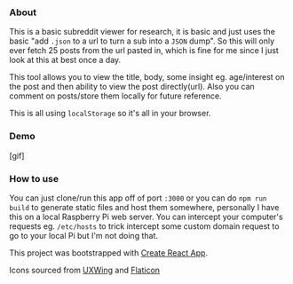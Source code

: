 ### About

This is a basic subreddit viewer for research, it is basic and just uses the basic "add `.json` to a url to turn a sub into a `JSON` dump".
So this will only ever fetch 25 posts from the url pasted in, which is fine for me since I just look at this at best once a day.

This tool allows you to view the title, body, some insight eg. age/interest on the post and then ability to view the post directly(url).
Also you can comment on posts/store them locally for future reference.

This is all using `localStorage` so it's all in your browser.

### Demo

[gif]

### How to use

You can just clone/run this app off of port `:3000` or you can do `npm run build` to generate static files and host them somewhere, personally I have this on a local Raspberry Pi web server. You can intercept your computer's requests eg. `/etc/hosts` to trick intercept some custom domain request to go to your local Pi but I'm not doing that.

This project was bootstrapped with [Create React App](https://github.com/facebook/create-react-app).

Icons sourced from [UXWing](https://uxwing.com/) and [Flaticon](https://www.flaticon.com/)